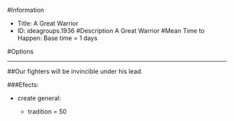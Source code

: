 #Information
 - Title: A Great Warrior
 - ID: ideagroups.1936
#Description
A Great Warrior
#Mean Time to Happen:
Base time = 1 days

#Options

___
##Our fighters will be invincible under his lead.

###Efects:<ul><li>create general:</li><ul><li>tradition = 50</li></ul></ul>
